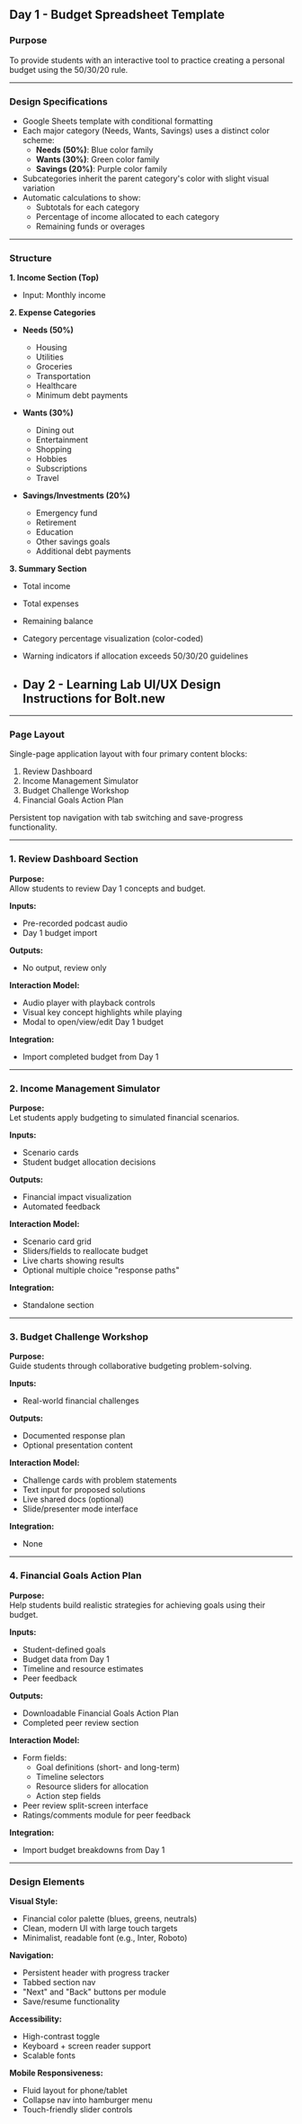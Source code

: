## Day 1 - Budget Spreadsheet Template

### Purpose

To provide students with an interactive tool to practice creating a personal budget using the 50/30/20 rule.

---

### Design Specifications

- Google Sheets template with conditional formatting
- Each major category (Needs, Wants, Savings) uses a distinct color scheme:
  - **Needs (50%)**: Blue color family
  - **Wants (30%)**: Green color family
  - **Savings (20%)**: Purple color family
- Subcategories inherit the parent category's color with slight visual variation
- Automatic calculations to show:
  - Subtotals for each category
  - Percentage of income allocated to each category
  - Remaining funds or overages

---

### Structure

**1. Income Section (Top)**  
- Input: Monthly income

**2. Expense Categories**

- **Needs (50%)**
  - Housing
  - Utilities
  - Groceries
  - Transportation
  - Healthcare
  - Minimum debt payments

- **Wants (30%)**
  - Dining out
  - Entertainment
  - Shopping
  - Hobbies
  - Subscriptions
  - Travel

- **Savings/Investments (20%)**
  - Emergency fund
  - Retirement
  - Education
  - Other savings goals
  - Additional debt payments

**3. Summary Section**
- Total income
- Total expenses
- Remaining balance
- Category percentage visualization (color-coded)
- Warning indicators if allocation exceeds 50/30/20 guidelines

- ## Day 2 - Learning Lab UI/UX Design Instructions for Bolt.new

---

### Page Layout

Single-page application layout with four primary content blocks:

1. Review Dashboard  
2. Income Management Simulator  
3. Budget Challenge Workshop  
4. Financial Goals Action Plan

Persistent top navigation with tab switching and save-progress functionality.

---

### 1. Review Dashboard Section

**Purpose:**  
Allow students to review Day 1 concepts and budget.

**Inputs:**  
- Pre-recorded podcast audio  
- Day 1 budget import

**Outputs:**  
- No output, review only

**Interaction Model:**  
- Audio player with playback controls  
- Visual key concept highlights while playing  
- Modal to open/view/edit Day 1 budget

**Integration:**  
- Import completed budget from Day 1

---

### 2. Income Management Simulator

**Purpose:**  
Let students apply budgeting to simulated financial scenarios.

**Inputs:**  
- Scenario cards  
- Student budget allocation decisions

**Outputs:**  
- Financial impact visualization  
- Automated feedback

**Interaction Model:**  
- Scenario card grid  
- Sliders/fields to reallocate budget  
- Live charts showing results  
- Optional multiple choice "response paths"

**Integration:**  
- Standalone section

---

### 3. Budget Challenge Workshop

**Purpose:**  
Guide students through collaborative budgeting problem-solving.

**Inputs:**  
- Real-world financial challenges

**Outputs:**  
- Documented response plan  
- Optional presentation content

**Interaction Model:**  
- Challenge cards with problem statements  
- Text input for proposed solutions  
- Live shared docs (optional)  
- Slide/presenter mode interface

**Integration:**  
- None

---

### 4. Financial Goals Action Plan

**Purpose:**  
Help students build realistic strategies for achieving goals using their budget.

**Inputs:**  
- Student-defined goals  
- Budget data from Day 1  
- Timeline and resource estimates  
- Peer feedback

**Outputs:**  
- Downloadable Financial Goals Action Plan  
- Completed peer review section

**Interaction Model:**  
- Form fields:
  - Goal definitions (short- and long-term)
  - Timeline selectors
  - Resource sliders for allocation
  - Action step fields
- Peer review split-screen interface
- Ratings/comments module for peer feedback

**Integration:**  
- Import budget breakdowns from Day 1

---

### Design Elements

**Visual Style:**
- Financial color palette (blues, greens, neutrals)
- Clean, modern UI with large touch targets
- Minimalist, readable font (e.g., Inter, Roboto)

**Navigation:**
- Persistent header with progress tracker
- Tabbed section nav
- "Next" and "Back" buttons per module
- Save/resume functionality

**Accessibility:**
- High-contrast toggle
- Keyboard + screen reader support
- Scalable fonts

**Mobile Responsiveness:**
- Fluid layout for phone/tablet
- Collapse nav into hamburger menu
- Touch-friendly slider controls

